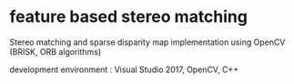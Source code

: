 # feature based stereo matching
Stereo matching and sparse disparity map implementation using OpenCV (BRISK, ORB algorithms)

	
development environment : Visual Studio 2017, OpenCV, C++
